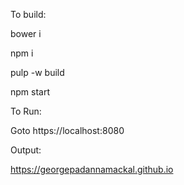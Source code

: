 To build:

bower i
 
npm i

pulp -w build

npm start

To Run:

Goto https://localhost:8080

Output:

https://georgepadannamackal.github.io
